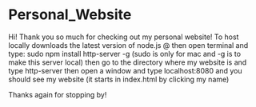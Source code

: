 # Personal_Website

Hi! Thank you so much for checking out my personal website! To host locally downloads the latest version of node.js @ 
then open terminal and type: sudo npm install http-server -g (sudo is only for mac and -g is to make this server local)
then go to the directory where my website is and type http-server
then open a window and type localhost:8080 and you should see my website (it starts in index.html by clicking my name)

Thanks again for stopping by!
